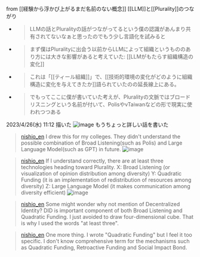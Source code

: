 
from [[経験から浮かび上がるまだ名前のない概念]]
[[LLM]]と[[Plurality]]のつながり
- > LLMの話とPluralityの話がつながってるという僕の認識があんまり共有されてないなぁと思ったのでもう少し言語化を試みると
- > まず僕はPluralityに出会う以前からLLMによって組織というもののあり方には大きな影響があると考えていた: [[LLMがもたらす組織構造の変化]]
- >  これは「[[ティール組織]]」で、[[技術的環境の変化がどのように組織構造に変化を与えてきたか]]語られていたのの延長線上にある。
- >  でもってここに僕が書いていた考えが、Pluralityの文脈ではブロードリスニングという名前が付いて、PolisやvTaiwanなどの形で現実に使われつつある

2023/4/26(水) 11:12
描いた
![image](https://gyazo.com/5dba16062ee204d9d29d4bf8e5863bee/thumb/1000)
もうちょっと詳しい話を書いた
> [nishio_en](https://twitter.com/nishio_en/status/1651044245158125568) I drew this for my colleges. They didn't understand the possible combination of Broad Listening(such as Polis) and Large Language Model(such as GPT) in future.
>  ![image](https://pbs.twimg.com/media/Fumv_SOaYAAEckV?format=jpg&name=medium#.png)

> [nishio_en](https://twitter.com/nishio_en/status/1651052732571328512/photo/1) If I understand correctly, there are at least three technologies heading toward Plurality.
>  X: Broad Listening (or visualization of opinion distribution among diversity)
>  Y: Quadratic Funding (it is an implementation of redistribution of resources among diversity)
>  Z: Large Language Model (it makes communication among diversity efficient)
>  ![image](https://pbs.twimg.com/media/Fum2zLaakAAlYBh?format=jpg&name=medium#.png)

> [nishio_en](https://twitter.com/nishio_en/status/1651053746665971713) Some might wonder why not mention of Decentralized Identity? DID is important component of both Broad Listening and Quadratic Funding. I just avoided to draw four-dimensional cube. That is why I used the words "at least three".

> [nishio_en](https://twitter.com/nishio_en/status/1651065863725002752) One more thing. I wrote "Quadratic Funding" but I feel it too specific. I don't know comprehensive term for the mechanisms such as Quadratic Funding, Retroactive Funding and Social Impact Bond.

